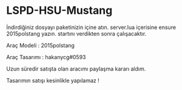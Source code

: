 # LSPD-HSU-Mustang


İndirdiğiniz dosyayı paketinizin içine atın.
server.lua içerisine ensure 2015polstang yazın.
startını verdikten sonra çalışacaktır.

Araç Modeli : 2015polstang



Araç Tasarımı : ​hakanycg#0593



Uzun süredir satışta olan aracımı paylaşma kararı aldım.



Tasarımın satışı kesinlikle yapılamaz !
